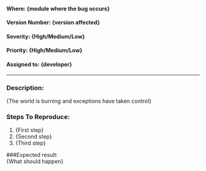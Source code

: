 #### Where: {module where the bug occurs}
#### Version Number: {version affected}
#### Severity: {High/Medium/Low}
#### Priority: {High/Medium/Low}
#### Assigned to: {developer}   

---

### Description:  
{The world is burning and exceptions have taken control}

### Steps To Reproduce:
1) {First step}
2) {Second step}
3) {Third step}

###Expected result:   
{What should happen}